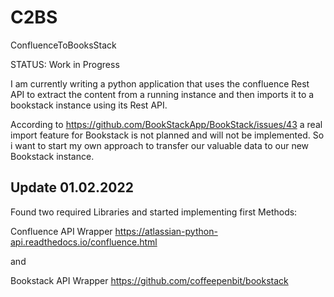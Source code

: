 # C2BS
ConfluenceToBooksStack

STATUS: Work in Progress

I am currently writing a python application that uses the confluence Rest API to extract the content from a running instance and then imports it to a bookstack instance using its Rest API.

According to https://github.com/BookStackApp/BookStack/issues/43 a real import feature for Bookstack is not planned and will not be implemented. 
So i want to start my own approach to transfer our valuable data to our new Bookstack instance.

## Update 01.02.2022
Found two required Libraries and started implementing first Methods:

Confluence API Wrapper
https://atlassian-python-api.readthedocs.io/confluence.html

and 

Bookstack API Wrapper
https://github.com/coffeepenbit/bookstack

